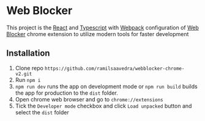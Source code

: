 # Web Blocker

This project is the [React](https://reactjs.org/) and [Typescript](https://www.typescriptlang.org/) with [Webpack](https://webpack.js.org/) configuration of [Web Blocker](https://chrome.google.com/webstore/detail/web-blocker/hmfcoeeicamgkocaflbdhjjibdlglbfg) chrome extension to utilize modern tools for faster development

## Installation

1. Clone repo `https://github.com/ramilsaavedra/webblocker-chrome-v2.git`
2. Run `npm i` 
3. `npm run dev` runs the app on development mode or `npm run build` builds the app for production to the `dist` folder.
4. Open chrome web browser and go to `chrome://extensions`
5. Tick the `Developer mode` checkbox and click `Load unpacked` button and select the `dist` folder
